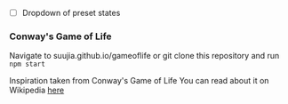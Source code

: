 
- [ ] Dropdown of preset states 


### Conway's Game of Life 
Navigate to suujia.github.io/gameoflife 
or git clone this repository and run `npm start`

Inspiration taken from Conway's Game of Life 
You can read about it on Wikipedia [here](https://en.wikipedia.org/wiki/Conway%27s_Game_of_Life)